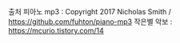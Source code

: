 출처
피아노 mp3 : Copyright 2017 Nicholas Smith / https://github.com/fuhton/piano-mp3
작은별 악보 : https://mcurio.tistory.com/14